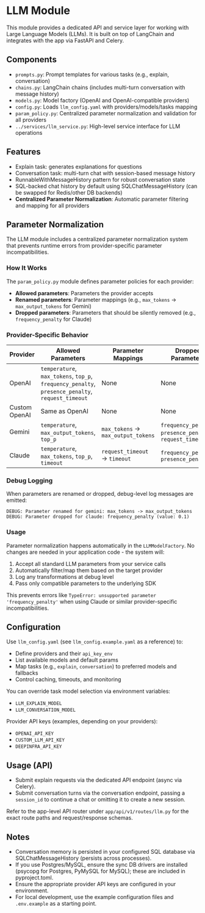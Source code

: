 # LLM Module

This module provides a dedicated API and service layer for working with Large Language Models (LLMs). It is built on top of LangChain and integrates with the app via FastAPI and Celery.

## Components

- `prompts.py`: Prompt templates for various tasks (e.g., explain, conversation)
- `chains.py`: LangChain chains (includes multi-turn conversation with message history)
- `models.py`: Model factory (OpenAI and OpenAI-compatible providers)
- `config.py`: Loads `llm_config.yaml` with providers/models/tasks mapping
- `param_policy.py`: Centralized parameter normalization and validation for all providers
- `../services/llm_service.py`: High-level service interface for LLM operations

## Features

- Explain task: generates explanations for questions
- Conversation task: multi-turn chat with session-based message history
- RunnableWithMessageHistory pattern for robust conversation state
- SQL-backed chat history by default using SQLChatMessageHistory (can be swapped for Redis/other DB backends)
- **Centralized Parameter Normalization**: Automatic parameter filtering and mapping for all providers

## Parameter Normalization

The LLM module includes a centralized parameter normalization system that prevents runtime errors from provider-specific parameter incompatibilities.

### How It Works

The `param_policy.py` module defines parameter policies for each provider:

- **Allowed parameters**: Parameters the provider accepts
- **Renamed parameters**: Parameter mappings (e.g., `max_tokens` → `max_output_tokens` for Gemini)
- **Dropped parameters**: Parameters that should be silently removed (e.g., `frequency_penalty` for Claude)

### Provider-Specific Behavior

| Provider | Allowed Parameters | Parameter Mappings | Dropped Parameters |
|----------|-------------------|-------------------|-------------------|
| OpenAI | `temperature`, `max_tokens`, `top_p`, `frequency_penalty`, `presence_penalty`, `request_timeout` | None | None |
| Custom OpenAI | Same as OpenAI | None | None |
| Gemini | `temperature`, `max_output_tokens`, `top_p` | `max_tokens` → `max_output_tokens` | `frequency_penalty`, `presence_penalty`, `request_timeout` |
| Claude | `temperature`, `max_tokens`, `top_p`, `timeout` | `request_timeout` → `timeout` | `frequency_penalty`, `presence_penalty` |

### Debug Logging

When parameters are renamed or dropped, debug-level log messages are emitted:

```
DEBUG: Parameter renamed for gemini: max_tokens -> max_output_tokens
DEBUG: Parameter dropped for claude: frequency_penalty (value: 0.1)
```

### Usage

Parameter normalization happens automatically in the `LLMModelFactory`. No changes are needed in your application code - the system will:

1. Accept all standard LLM parameters from your service calls
2. Automatically filter/map them based on the target provider
3. Log any transformations at debug level
4. Pass only compatible parameters to the underlying SDK

This prevents errors like `TypeError: unsupported parameter 'frequency_penalty'` when using Claude or similar provider-specific incompatibilities.

## Configuration

Use `llm_config.yaml` (see `llm_config.example.yaml` as a reference) to:

- Define providers and their `api_key_env`
- List available models and default params
- Map tasks (e.g., `explain`, `conversation`) to preferred models and fallbacks
- Control caching, timeouts, and monitoring

You can override task model selection via environment variables:

- `LLM_EXPLAIN_MODEL`
- `LLM_CONVERSATION_MODEL`

Provider API keys (examples, depending on your providers):

- `OPENAI_API_KEY`
- `CUSTOM_LLM_API_KEY`
- `DEEPINFRA_API_KEY`

## Usage (API)

- Submit explain requests via the dedicated API endpoint (async via Celery).
- Submit conversation turns via the conversation endpoint, passing a `session_id` to continue a chat or omitting it to create a new session.

Refer to the app-level API router under `app/api/v1/routes/llm.py` for the exact route paths and request/response schemas.

## Notes

- Conversation memory is persisted in your configured SQL database via SQLChatMessageHistory (persists across processes).
- If you use Postgres/MySQL, ensure the sync DB drivers are installed (psycopg for Postgres, PyMySQL for MySQL); these are included in pyproject.toml.
- Ensure the appropriate provider API keys are configured in your environment.
- For local development, use the example configuration files and `.env.example` as a starting point.
